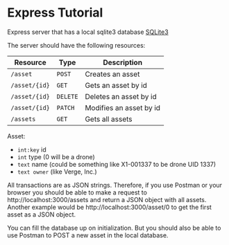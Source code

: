 # Express Tutorial

Express server that has a local sqlite3 database [SQLite3](https://expressjs.com/en/guide/database-integration.html#sqlite)

The server should have the following resources:

| Resource      | Type     | Description             |
| ------------- | -------- | ----------------------- |
| `/asset`      | `POST`   | Creates an asset        |
| `/asset/{id}` | `GET`    | Gets an asset by id     |
| `/asset/{id}` | `DELETE` | Deletes an asset by id  |
| `/asset/{id}` | `PATCH`  | Modifies an asset by id |
| `/assets`     | `GET`    | Gets all assets         |

Asset:

- `int:key` id
- `int` type (0 will be a drone)
- `text` name (could be something like X1-001337 to be drone UID 1337)
- `text owner` (like Verge, Inc.)
  
All transactions are as JSON strings. Therefore, if you use Postman or your browser you should be able to make a request to http://localhost:3000/assets and return a JSON object with all assets. Another example would be http://localhost:3000/asset/0 to get the first asset as a JSON object.

You can fill the database up on initialization. But you should also be able to use Postman to POST a new asset in the local database.
